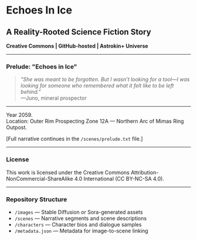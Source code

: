 # Echoes In Ice

## A Reality-Rooted Science Fiction Story  
**Creative Commons | GitHub-hosted | Astrokin+ Universe**

---

### Prelude: "Echoes in Ice"

> *"She was meant to be forgotten. But I wasn’t looking for a tool—I was looking for someone who remembered what it felt like to be left behind."*  
> —Juno, mineral prospector

---

Year 2059.  
Location: Outer Rim Prospecting Zone 12A — Northern Arc of Mimas Ring Outpost.

[Full narrative continues in the `/scenes/prelude.txt` file.]

---

### License

This work is licensed under the Creative Commons Attribution-NonCommercial-ShareAlike 4.0 International (CC BY-NC-SA 4.0).

---

### Repository Structure

- `/images` — Stable Diffusion or Sora-generated assets
- `/scenes` — Narrative segments and scene descriptions
- `/characters` — Character bios and dialogue samples
- `/metadata.json` — Metadata for image-to-scene linking
